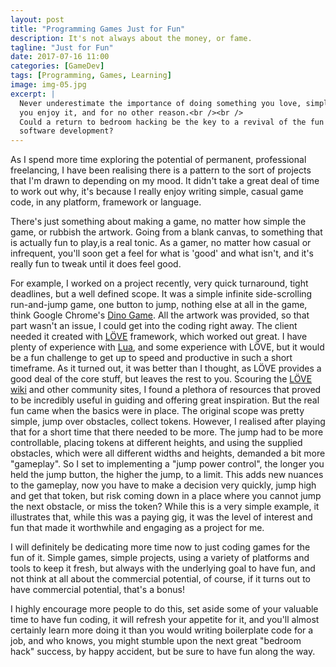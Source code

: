```yaml
---
layout: post
title: "Programming Games Just for Fun"
description: It's not always about the money, or fame.
tagline: "Just for Fun"
date: 2017-07-16 11:00
categories: [GameDev]
tags: [Programming, Games, Learning]
image: img-05.jpg
excerpt: |
  Never underestimate the importance of doing something you love, simply because
  you enjoy it, and for no other reason.<br /><br />
  Could a return to bedroom hacking be the key to a revival of the fun in
  software development?
---
```


As I spend more time exploring the potential of permanent, professional
freelancing, I have been realising there is a pattern to the sort of projects
that I'm drawn to depending on my mood. It didn't take a great deal of time to
work out why, it's because I really enjoy writing simple, casual game code, in
any platform, framework or language.

There's just something about making a game, no matter how simple the game, or
rubbish the artwork. Going from a blank canvas, to something that is actually
fun to play,is a real tonic. As a gamer, no matter how casual or infrequent,
you'll soon get a feel for what is 'good' and what isn't, and it's really fun
to tweak until it does feel good.

For example, I worked on a project recently, very quick turnaround, tight
deadlines, but a well defined scope. It was a simple infinite side-scrolling
run-and-jump game, one button to jump, nothing else at all in the game, think
Google Chrome's [Dino Game](http://apps.thecodepost.org/trex/trex.html). All
the artwork was provided, so that part wasn't an issue, I could get into the
coding right away. The client needed it created with
[L&#214;VE](https://love2d.org/) framework, which worked out great. I have
plenty of experience with [Lua](https://www.lua.org), and some experience with
L&#214;VE, but it would be a fun challenge to get up to speed and productive in
such a short timeframe. As it turned out, it was better than I thought, as
L&#214;VE provides a good deal of the core stuff, but leaves the rest to you.
Scouring the [L&#214;VE wiki](https://love2d.org/wiki/Main_Page) and other
community sites, I found a plethora of resources that proved to be incredibly
useful in guiding and offering great inspiration. But the real fun came when
the basics were in place. The original scope was pretty simple, jump over
obstacles, collect tokens. However, I realised after playing that for a short
time that there needed to be more. The jump had to be more controllable,
placing tokens at different heights, and using the supplied obstacles, which
were all different widths and heights, demanded a bit more "gameplay". So I
set to implementing a "jump power control", the longer you held the jump
button, the higher the jump, to a limit. This adds new nuances to the
gameplay, now you have to make a decision very quickly, jump high and get that
token, but risk coming down in a place where you cannot jump the next
obstacle, or miss the token? While this is a very simple example, it
illustrates that, while this was a paying gig, it was the level of interest
and fun that made it worthwhile and engaging as a project for me.

I will definitely be dedicating more time now to just coding games for the fun
of it. Simple games, simple projects, using a variety of platforms and tools
to keep it fresh, but always with the underlying goal to have fun, and not
think at all about the commercial potential, of course, if it turns out to
have commercial potential, that's a bonus!

I highly encourage more people to do this, set aside some of your valuable
time to have fun coding, it will refresh your appetite for it, and you'll
almost certainly learn more doing it than you would writing boilerplate code
for a job, and who knows, you might stumble upon the next great "bedroom hack"
success, by happy accident, but be sure to have fun along the way.

